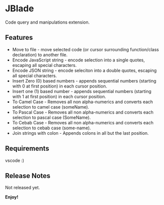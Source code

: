 # JBlade

Code query and manipulations extension.

## Features

* Move to file - move selected code (or cursor surrounding function/class declaration) to another file.
* Encode JavaScript string - encode selection into a single quotes, escaping all special characters.
* Encode JSON string - encode seleciton into a double quotes, escaping all special characters.
* Insert Zero (0) based numbers - appends sequential numbers (starting with 0 at first position) in each cursor position.
* Insert one (1) based number - appends sequential numbers (starting with 1 at first position) in each cursor position.
* To Camel Case - Removes all non alpha-numerics and converts each selection to camel case (someName).
* To Pascal Case - Removes all non alpha-numerics and converts each selection to pascal case (SomeName).
* To Cebab Case - Removes all non alpha-numerics and converts each selection to cebab case (some-name).
* Join strings with colon - Appends colons in all but the last position.

## Requirements

vscode :)

## Release Notes

Not released yet.

**Enjoy!**
